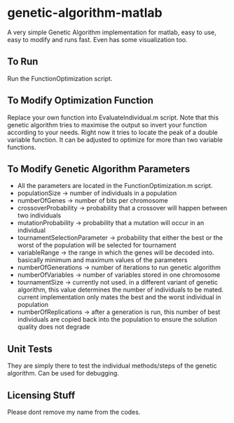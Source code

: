 # genetic-algorithm-matlab
A very simple Genetic Algorithm implementation for matlab, easy to use, easy to modify and runs fast. Even has some visualization too.

To Run
------
Run the FunctionOptimization script.

To Modify Optimization Function
---------------------------------
Replace your own function into EvaluateIndividual.m script. Note that this genetic algorithm tries to maximise the output so invert your function according to your needs. Right now it tries to locate the peak of a double variable function. It can be adjusted to optimize for more than two variable functions.

To Modify Genetic Algorithm Parameters
--------------------------------------
+ All the parameters are located in the FunctionOptimization.m script.
+ populationSize -> number of individuals in a population
+ numberOfGenes -> number of bits per chromosome
+ crossoverProbability -> probability that a crossover will happen between two individuals
+ mutationProbability -> probability that a mutation will occur in an individual
+ tournamentSelectionParameter -> probability that either the best or the worst of the population will be selected for tournament
+ variableRange -> the range in which the genes will be decoded into. basically minimum and maximum values of the parameters
+ numberOfGenerations -> number of iterations to run genetic algorithm
+ numberOfVariables -> number of variables stored in one chromosome
+ tournamentSize -> currently not used. in a different variant of genetic algorithm, this value determines the number of individuals to be mated. current implementation only mates the best and the worst individual in population
+ numberOfReplications -> after a generation is run, this number of best individuals are copied back into the population to ensure the solution quality does not degrade

Unit Tests
----------
They are simply there to test the individual methods/steps of the genetic algorithm. Can be used for debugging.

Licensing Stuff
---------------
Please dont remove my name from the codes.

